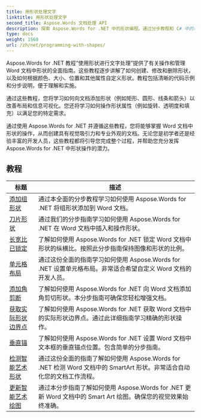 ```yaml
---
title: 用形状处理文字
linktitle: 用形状处理文字
second_title: Aspose.Words 文档处理 API
description: 探索 Aspose.Words for .NET 中的形状编程。通过分步教程和 C# 中的示例代码了解如何操作和自定义 Word 文档中的形状。
type: docs
weight: 1560
url: /zh/net/programming-with-shapes/
---
```

Aspose.Words for .NET 教程“使用形状进行文字处理”提供了有关操作和管理 Word 文档中形状的全面指南。这些教程逐步讲解了如何创建、修改和删除形状，以及如何根据颜色、大小、位置和其他属性自定义形状。教程包括清晰的代码示例和分步说明，便于理解和实施。

通过这些教程，您将学习如何向文档添加形状（例如矩形、圆形、线条和箭头）以改善布局和信息可视化。您还将学习如何操作形状属性（例如旋转、透明度和填充）以满足您的特定需求。

通过使用 Aspose.Words for .NET 并遵循这些教程，您将能够掌握 Word 文档中形状的操作，从而创建具有视觉吸引力和专业外观的文档。无论您是初学者还是经验丰富的开发人员，这些教程都将引导您完成整个过程，并帮助您充分发挥 Aspose.Words for .NET 中形状操作的潜力。

 ## 教程
| 标题 | 描述 |
| --- | --- |
| [添加组形状](./add-group-shape/) | 通过本全面的分步教程学习如何使用 Aspose.Words for .NET 将组形状添加到 Word 文档。 |
| [刀片形状](./insert-shape/) | 通过我们的分步指南学习如何使用 Aspose.Words for .NET 在 Word 文档中插入和操作形状。 |
| [长宽比已锁定](./aspect-ratio-locked/) | 了解如何使用 Aspose.Words for .NET 锁定 Word 文档中形状的纵横比。按照此分步指南保持图像和形状的比例。 |
| [单元格布局](./layout-in-cell/) | 通过这份全面的指南学习如何使用 Aspose.Words for .NET 设置单元格布局。非常适合希望自定义 Word 文档的开发人员。 |
| [添加角剪断](./add-corners-snipped/) | 了解如何使用 Aspose.Words for .NET 向 Word 文档添加角剪切形状。本分步指南可确保您轻松增强文档。 |
| [获取实际形状边界点](./get-actual-shape-bounds-points/) | 了解如何使用 Aspose.Words for .NET 获取 Word 文档中的实际形状边界点。通过此详细指南学习精确的形状操作。 |
| [垂直锚](./vertical-anchor/) | 了解如何使用 Aspose.Words for .NET 设置 Word 文档中文本框的垂直锚点位置。包含简单的分步指南。|
| [检测智能艺术形状](./detect-smart-art-shape/) | 通过这份全面的指南了解如何使用 Aspose.Words for .NET 检测 Word 文档中的 SmartArt 形状。非常适合自动化您的文档工作流程。 |
| [更新智能艺术绘图](./update-smart-art-drawing/) | 通过本分步指南了解如何使用 Aspose.Words for .NET 更新 Word 文档中的 Smart Art 绘图。确保您的视觉效果始终准确。 |